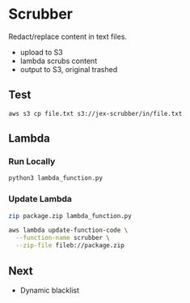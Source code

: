 # Scrubber

Redact/replace content in text files.

* upload to S3
* lambda scrubs content
* output to S3, original trashed


## Test

```
aws s3 cp file.txt s3://jex-scrubber/in/file.txt
```


## Lambda


### Run Locally

```sh
python3 lambda_function.py
```

### Update Lambda

```sh
zip package.zip lambda_function.py

aws lambda update-function-code \
  --function-name scrubber \
  --zip-file fileb://package.zip
```




## Next

* Dynamic blacklist

